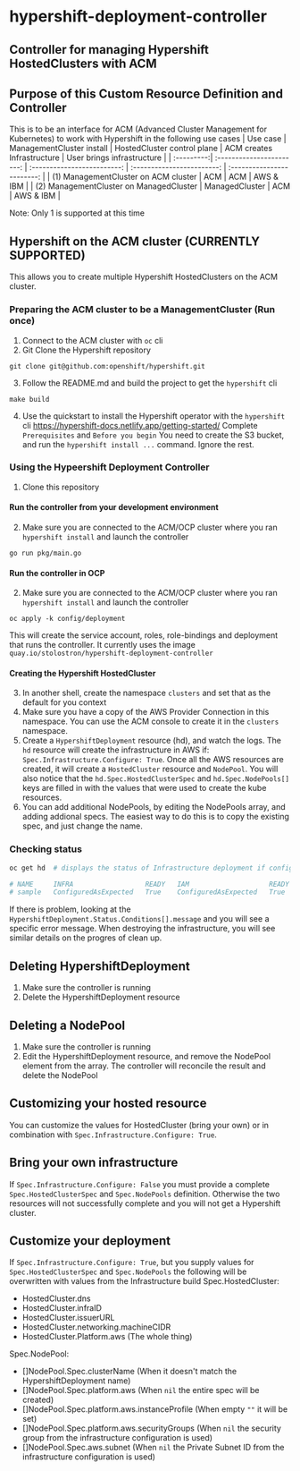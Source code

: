 # hypershift-deployment-controller
## Controller for managing Hypershift HostedClusters with ACM

## Purpose of this Custom Resource Definition and Controller
This is to be an interface for ACM (Advanced Cluster Management for Kubernetes) to work with Hypershift in the following use cases
  | Use case   | ManagementCluster install | HostedCluster control plane | ACM creates Infrastructure | User brings infrastructure |
  | :---------:| :-----------------------: | :-------------------------: | :------------------------: | :------------------------: |
  | (1) ManagementCluster on ACM cluster    | ACM                         | ACM                        | AWS & IBM |
  | (2) ManagementCluster on ManagedCluster | ManagedCluster              | ACM                        | AWS & IBM |

  Note: Only 1 is supported at this time

## Hypershift on the ACM cluster (CURRENTLY SUPPORTED)
This allows you to create multiple Hypershift HostedClusters on the ACM cluster.

### Preparing the ACM cluster to be a ManagementCluster (Run once)
1. Connect to the ACM cluster with `oc` cli
2. Git Clone the Hypershift repository
  ```shell
  git clone git@github.com:openshift/hypershift.git
  ```
3. Follow the README.md and build the project to get the `hypershift` cli
  ```shell
  make build
  ```
4. Use the quickstart to install the Hypershift operator with the `hypershift` cli
  https://hypershift-docs.netlify.app/getting-started/
  Complete `Prerequisites` and `Before you begin`
  You need to create the S3 bucket, and run the `hypershift install ...` command. Ignore the rest.

### Using the Hypeershift Deployment Controller
1. Clone this repository
#### Run the controller from your development environment
2. Make sure you are connected to the ACM/OCP cluster where you ran `hypershift install` and launch the controller
  ```shell
  go run pkg/main.go
  ```
#### Run the controller in OCP
2. Make sure you are connected to the ACM/OCP cluster where you ran `hypershift install` and launch the controller
  ```shell
  oc apply -k config/deployment
  ```
  This will create the service account, roles, role-bindings and deployment that runs the controller. It currently uses the image `quay.io/stolostron/hypershift-deployment-controller`
#### Creating the Hypershift HostedCluster
3. In another shell, create the namespace `clusters` and set that as the default for you context
4. Make sure you have a copy of the AWS Provider Connection in this namespace. You can use the ACM console to create it in the `clusters` namespace.
4. Create a `HypershiftDeployment` resource (hd), and watch the logs.  The `hd` resource will create the infrastructure in AWS if: `Spec.Infrastructure.Configure: True`. Once all the AWS resources are created, it will create a `HostedCluster` resource and `NodePool`.  You will also notice that the `hd.Spec.HostedClusterSpec` and `hd.Spec.NodePools[]` keys are filled in with the values that were used to create the kube resources.
5. You can add additional NodePools, by editing the NodePools array, and adding addional specs. The easiest way to do this is to copy the existing spec, and just change the name.

### Checking status
```bash
oc get hd  # displays the status of Infrastructure deployment if configure: true

# NAME     INFRA                  READY   IAM                    READY   PROVIDER REF          FOUND
# sample   ConfiguredAsExpected   True    ConfiguredAsExpected   True    ReferenceAsExpected   True
```
If there is problem, looking at the `HypershiftDeployment.Status.Conditions[].message` and you will see a specific error message.  When destroying the infrastructure, you will see similar details on the progres of clean up.

## Deleting HypershiftDeployment
1. Make sure the controller is running
2. Delete the HypershiftDeployment resource

## Deleting a NodePool
1. Make sure the controller is running
2. Edit the HypershiftDeployment resource, and remove the NodePool element from the array. The controller will reconcile the result and delete the NodePool

## Customizing your hosted resource
You can customize the values for HostedCluster (bring your own) or in combination with `Spec.Infrastructure.Configure: True`.

## Bring your own infrastructure
If `Spec.Infrastructure.Configure: False` you must provide a complete `Spec.HostedClusterSpec` and `Spec.NodePools` definition.  Otherwise the two resources will not successfully complete and you will not get a Hypershift cluster.

## Customize your deployment
If `Spec.Infrastructure.Configure: True`, but you supply values for `Spec.HostedClusterSpec` and `Spec.NodePools` the following will be overwritten with values from the Infrastructure build
Spec.HostedCluster:
* HostedCluster.dns
* HostedCluster.infraID
* HostedCluster.issuerURL
* HostedCluster.networking.machineCIDR
* HostedCluster.Platform.aws  (The whole thing)

Spec.NodePool:
* []NodePool.Spec.clusterName  (When it doesn't match the HypershiftDeployment name)
* []NodePool.Spec.platform.aws (When `nil` the entire spec will be created)
* []NodePool.Spec.platform.aws.instanceProfile (When empty `""` it will be set)
* []NodePool.Spec.platform.aws.securityGroups (When `nil` the security group from the infrastructure configuration is used)
* []NodePool.Spec.aws.subnet (When `nil` the Private Subnet ID from the infrastructure configuration is used)
